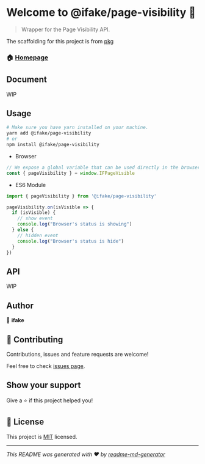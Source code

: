 # Welcome to @ifake/page-visibility 👋

> Wrapper for the Page Visibility API.

The scaffolding for this project is from [pkg](https://github.com/ifakejs/pkg)

### 🏠 [Homepage](https://github.com/ifakejs/page-visibility)

## Document
WIP

## Usage
```sh
# Make sure you have yarn installed on your machine.
yarn add @ifake/page-visibility
# or
npm install @ifake/page-visibility
```
- Browser

```js
// We expose a global variable that can be used directly in the browser.
const { pageVisibility } = window.IFPageVisible
```

- ES6 Module

```js
import { pageVisibility } from '@ifake/page-visibility'
```

```js
pageVisibility.on(isVisible => {
  if (isVisible) {
    // show event
    console.log("Browser's status is showing")
  } else {
    // hidden event
    console.log("Browser's status is hide")
  }
})
```

## API
WIP

## Author

👤 **ifake**

## 🤝 Contributing

Contributions, issues and feature requests are welcome!

Feel free to check [issues page](https://github.com/ifakejs/page-visibility/issues).

## Show your support

Give a ⭐️ if this project helped you!

## 📝 License

This project is [MIT](https://github.com/ifakejs/page-visibility/blob/master/LICENSE) licensed.

***
_This README was generated with ❤️ by [readme-md-generator](https://github.com/kefranabg/readme-md-generator)_
